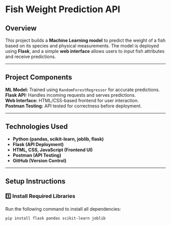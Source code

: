 # Fish Weight Prediction API 

## Overview
This project builds a **Machine Learning model** to predict the weight of a fish based on its species and physical measurements. The model is deployed using **Flask**, and a simple **web interface** allows users to input fish attributes and receive predictions.

---

## Project Components
**ML Model:** Trained using `RandomForestRegressor` for accurate predictions.  
**Flask API:** Handles incoming requests and serves predictions.  
**Web Interface:** HTML/CSS-based frontend for user interaction.  
**Postman Testing:** API tested for correctness before deployment.  

---

## Technologies Used
- **Python (pandas, scikit-learn, joblib, flask)**
- **Flask (API Deployment)**
- **HTML, CSS, JavaScript (Frontend UI)**
- **Postman (API Testing)**
- **GitHub (Version Control)**

---

## Setup Instructions

### 1️⃣ Install Required Libraries
Run the following command to install all dependencies:
```bash
pip install flask pandas scikit-learn joblib
